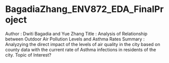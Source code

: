 # BagadiaZhang_ENV872_EDA_FinalProject
Author : Dwiti Bagadia and Yue Zhang
Title : Analysis of Relationship between Outdoor Air Pollution Levels and Asthma Rates
Summary : Analyzying the direct impact of the levels of air quality in the city based on county data with the current rate of Asthma infections in residents of the city. 
Topic of Interest? 
